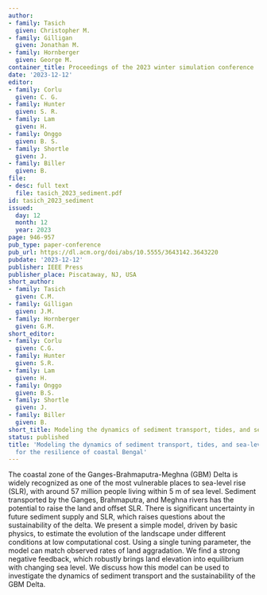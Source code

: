 ```yaml
---
author:
- family: Tasich
  given: Christopher M.
- family: Gilligan
  given: Jonathan M.
- family: Hornberger
  given: George M.
container_title: Proceedings of the 2023 winter simulation conference
date: '2023-12-12'
editor:
- family: Corlu
  given: C. G.
- family: Hunter
  given: S. R.
- family: Lam
  given: H.
- family: Onggo
  given: B. S.
- family: Shortle
  given: J.
- family: Biller
  given: B.
file:
- desc: full text
  file: tasich_2023_sediment.pdf
id: tasich_2023_sediment
issued:
  day: 12
  month: 12
  year: 2023
page: 946-957
pub_type: paper-conference
pub_url: https://dl.acm.org/doi/abs/10.5555/3643142.3643220
pubdate: '2023-12-12'
publisher: IEEE Press
publisher_place: Piscataway, NJ, USA
short_author:
- family: Tasich
  given: C.M.
- family: Gilligan
  given: J.M.
- family: Hornberger
  given: G.M.
short_editor:
- family: Corlu
  given: C.G.
- family: Hunter
  given: S.R.
- family: Lam
  given: H.
- family: Onggo
  given: B.S.
- family: Shortle
  given: J.
- family: Biller
  given: B.
short_title: Modeling the dynamics of sediment transport, tides, and sea-level rise
status: published
title: 'Modeling the dynamics of sediment transport, tides, and sea-level rise: Implications
  for the resilience of coastal Bengal'
---
```

The coastal zone of the Ganges-Brahmaputra-Meghna (GBM) Delta is widely recognized as one of the most vulnerable places to sea-level rise (SLR), with around 57&#160;million people living within 5&#160;m of sea level. Sediment transported by the Ganges, Brahmaputra, and Meghna rivers has the potential to raise the land and offset SLR. There is significant uncertainty in future sediment supply and SLR, which raises questions about the sustainability of the delta. We present a simple model, driven by basic physics, to estimate the evolution of the landscape under different conditions at low computational cost. Using a single tuning parameter, the model can match observed rates of land aggradation. We find a strong negative feedback, which robustly brings land elevation into equilibrium with changing sea level. We discuss how this model can be used to investigate the dynamics of sediment transport and the sustainability of the GBM Delta.
